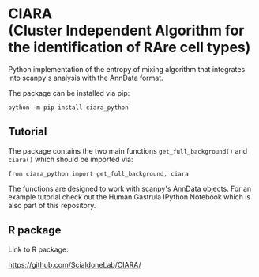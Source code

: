 # CIARA <br /> (Cluster Independent Algorithm for the identification of RAre cell types)

Python implementation of the entropy of mixing algorithm that integrates into scanpy's analysis with the AnnData format.

The package can be installed via pip:

`python -m pip install ciara_python`

## Tutorial

The package contains the two main functions `get_full_background()` and `ciara()` which should be imported via:

`from ciara_python import get_full_background, ciara`

The functions are designed to work with scanpy's AnnData objects. For an example tutorial check out the Human Gastrula IPython Notebook which is also part of this repository.

## R package

Link to R package: 

https://github.com/ScialdoneLab/CIARA/

